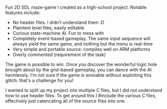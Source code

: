 Fun 2D SDL maze-game I created as a high-school project.  Notable features include:
* No header files.  I didn't understand them :D
* Plaintext level files, easily editable
* Curious state-machine AI.  Fun to mess with
* Completely event-based gameplay.  The same input sequence will always yield the same game, and nothing but the menu is real-time
* Very simple and portable source: compiles well on ARM platforms
* Overly commented (requirement of the task)

The game is possible to win.  Once you discover the wonderful logic hole brought about by the grid-based gameplay, you can dance with the AI harmlessly.  I'm not sure if the game is winnable without exploiting this glitch: that's a challenge for you!

I wanted to split up my project into multiple C files, but I did not understand how to use header files.  To get around this I #include the various C files, effectively just catencating all of the source files into one.  
